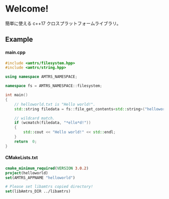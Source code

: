 # Welcome!

簡単に使える c++17 クロスプラットフォームライブラリ。

## Example

#### main.cpp

```c++
#include <amtrs/filesystem.hpp>
#include <amtrs/string.hpp>

using namespace AMTRS_NAMESPACE;

namespace fs = AMTRS_NAMESPACE::filesystem;

int main()
{
	// helloworld.txt is "Hello world!".
	std::string	filedata = fs::file_get_contents<std::string>("helloworld.txt");

	// wildcard match.
	if (wcmatch(filedata, "*ello*d!"))
	{
		std::cout << "Hello world!" << std::endl;
	}
	return	0;
}
```

#### CMakeLists.txt

```cmake
cmake_minimum_required(VERSION 3.0.2)
project(helloworld)
set(AMTRS_APPNAME "helloworld")

# Please set libamtrs copied directory!
set(libAmtrs_DIR ../libamtrs)
```
